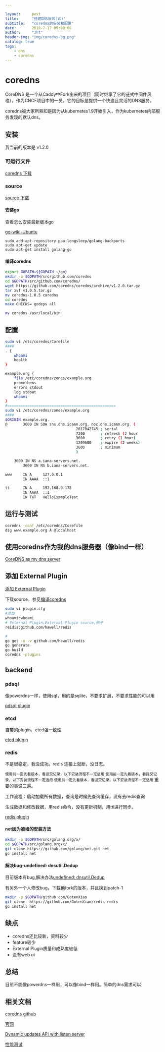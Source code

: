```yaml
---

layout:     post
title:      "搭建DNS服务(五)"
subtitle:   "coredns的安装和配置"
date:       2018-7-17 09:00:00
author:     "Jht"
header-img: "img/coredns-bg.png"
catalog: true
tags:
    - dns
    - coredns
---
```


# coredns

CoreDNS 是一个从Caddy中Fork出来的项目（同时继承了它的链式中间件风格），作为CNCF项目中的一员，它的目标是提供一个快速且灵活的DNS服务。

coredns被大家所熟知是因为从kubernetes1.9开始引入，作为kubernetes内部服务发现的默认dns。

## 安装

我当前的版本是 v1.2.0

### 可运行文件

[coredns 下载](https://github.com/coredns/coredns/releases)

### source

[source 下载](https://github.com/coredns/coredns/releases)

#### 安装go

查看怎么安装最新版本go

[go-wiki-Ubuntu](https://github.com/golang/go/wiki/Ubuntu)

```bsah
sudo add-apt-repository ppa:longsleep/golang-backports
sudo apt-get update
sudo apt-get install golang-go
```

#### 编译coredns

```bash
export GOPATH=${GOPATH-~/go}
mkdir -p $GOPATH/src/github.com/coredns
cd $GOPATH/src/github.com/coredns/
wget https://github.com/coredns/coredns/archive/v1.2.0.tar.gz
tar xvf v1.0.5.tar.gz
mv coredns-1.0.5 coredns
cd coredns
make CHECKS= godeps all

mv coredns /usr/local/bin
```

## 配置

```bash
sudo vi /etc/coredns/Corefile
####
. {
    whoami
    health
}

example.org {
    file /etc/coredns/zones/example.org
    prometheus
    errors stdout
    log stdout
    whoami
}
#=================================================
sudo vi /etc/coredns/zones/example.org
####
$ORIGIN example.org.
@       3600 IN SOA sns.dns.icann.org. noc.dns.icann.org. (
                                2017042745 ; serial
                                7200       ; refresh (2 hour
                                3600       ; retry (1 hour)
                                1209600    ; expire (2 weeks)
                                3600       ; minimum
                                )

    3600 IN NS a.iana-servers.net.
        3600 IN NS b.iana-servers.net.

www     IN A     127.0.0.1
        IN AAAA  ::1

tt      IN A     192.168.0.178
        IN AAAA  ::1
        IN TXT   HelloExampleTest
```

## 运行与测试

```bash
coredns -conf /etc/coredns/Corefile
dig www.example.org A @localhost
```

## 使用coredns作为我的dns服务器（像bind一样）

[CoreDNS as my dns server](https://github.com/coredns/coredns/issues/15)

## 添加 External Plugin

[添加 External Plugin](https://coredns.io/2017/07/25/compile-time-enabling-or-disabling-plugins/)

下载source，参见[编译coredns](#编译coredns)

```bash
sudo vi plugin.cfg
#添加
whoami:whoami
# External Plugin:External Plugin source,例子
reidis:github.com/hawell/redis

#
go get -u -v github.com/hawell/redis
go generate 
go build
coredns -plugins
```

## backend

### pdsql

像powerdns一样，使用sql，用的是sqlite，不要求扩展，不要求性能的可以用

[pdsql plugin](https://coredns.io/explugins/pdsql/)

### etcd

自带的plugin，etcd强一致性

[etcd plugin](https://coredns.io/plugins/etcd/)

### redis

不是很稳定，我没成功。redis 连接上就断，没日志。

`使用前一定先看版本，看提交记录，以下安装流程不一定适用`
`使用前一定先看版本，看提交记录，以下安装流程不一定适用`
`使用前一定先看版本，看提交记录，以下安装流程不一定适用`
重要的事说三遍。

工作流程：启动加载所有数据，查询是时候先查询缓存，没有去redis查询

生成数据和修改数据，用redis命令，没有更新机制，用ttl进行同步。

[redis plugin](https://coredns.io/explugins/redis/)

#### net因为被墙的安装方法

```bash
mkdir -p $GOPATH/src/golang.org/x/
cd $GOPATH/src/golang.org/x/
git clone https://github.com/golang/net.git net 
go install net
```

#### 解决bug-undefined: dnsutil.Dedup

目前版本有bug,解决办法[undefined: dnsutil.Dedup](https://github.com/arvancloud/redis/issues/3)

有另外一个人修改bug，下载他fork的版本，并且换到patch-1

```bash
mkdir -p $GOPATH/github.com/GotenXiao
git clone  https://github.com/GotenXiao/redis redis
go install net
```

## 缺点

- coredns还比较新，资料较少
- feature较少
- External Plugin质量和成熟度较低
- 没有web ui

## 总结

目前不能像powerdns一样用，可以像bind一样用。简单的dns需求可以
 
## 相关文档

[coredns github](https://github.com/coredns/coredns)

[官网](https://coredns.io)

[Dynamic updates API with listen server](https://github.com/coredns/coredns/pull/1822)

[性能测试](https://coredns.io/2017/08/08/coredns-performance-testing/)



